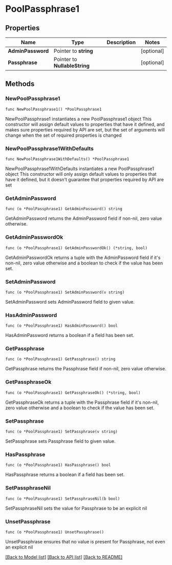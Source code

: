 # PoolPassphrase1

## Properties

Name | Type | Description | Notes
------------ | ------------- | ------------- | -------------
**AdminPassword** | Pointer to **string** |  | [optional] 
**Passphrase** | Pointer to **NullableString** |  | [optional] 

## Methods

### NewPoolPassphrase1

`func NewPoolPassphrase1() *PoolPassphrase1`

NewPoolPassphrase1 instantiates a new PoolPassphrase1 object
This constructor will assign default values to properties that have it defined,
and makes sure properties required by API are set, but the set of arguments
will change when the set of required properties is changed

### NewPoolPassphrase1WithDefaults

`func NewPoolPassphrase1WithDefaults() *PoolPassphrase1`

NewPoolPassphrase1WithDefaults instantiates a new PoolPassphrase1 object
This constructor will only assign default values to properties that have it defined,
but it doesn't guarantee that properties required by API are set

### GetAdminPassword

`func (o *PoolPassphrase1) GetAdminPassword() string`

GetAdminPassword returns the AdminPassword field if non-nil, zero value otherwise.

### GetAdminPasswordOk

`func (o *PoolPassphrase1) GetAdminPasswordOk() (*string, bool)`

GetAdminPasswordOk returns a tuple with the AdminPassword field if it's non-nil, zero value otherwise
and a boolean to check if the value has been set.

### SetAdminPassword

`func (o *PoolPassphrase1) SetAdminPassword(v string)`

SetAdminPassword sets AdminPassword field to given value.

### HasAdminPassword

`func (o *PoolPassphrase1) HasAdminPassword() bool`

HasAdminPassword returns a boolean if a field has been set.

### GetPassphrase

`func (o *PoolPassphrase1) GetPassphrase() string`

GetPassphrase returns the Passphrase field if non-nil, zero value otherwise.

### GetPassphraseOk

`func (o *PoolPassphrase1) GetPassphraseOk() (*string, bool)`

GetPassphraseOk returns a tuple with the Passphrase field if it's non-nil, zero value otherwise
and a boolean to check if the value has been set.

### SetPassphrase

`func (o *PoolPassphrase1) SetPassphrase(v string)`

SetPassphrase sets Passphrase field to given value.

### HasPassphrase

`func (o *PoolPassphrase1) HasPassphrase() bool`

HasPassphrase returns a boolean if a field has been set.

### SetPassphraseNil

`func (o *PoolPassphrase1) SetPassphraseNil(b bool)`

 SetPassphraseNil sets the value for Passphrase to be an explicit nil

### UnsetPassphrase
`func (o *PoolPassphrase1) UnsetPassphrase()`

UnsetPassphrase ensures that no value is present for Passphrase, not even an explicit nil

[[Back to Model list]](../README.md#documentation-for-models) [[Back to API list]](../README.md#documentation-for-api-endpoints) [[Back to README]](../README.md)


